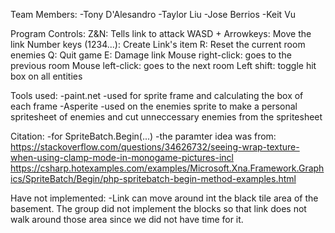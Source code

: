 Team Members: 
-Tony D'Alesandro
-Taylor Liu
-Jose Berrios 
-Keit Vu

Program Controls: 
	Z&N: Tells link to attack
	WASD + Arrowkeys: Move the link
	Number keys (1234...): Create Link's item
	R: Reset the current room enemies
	Q: Quit game
	E: Damage link
	Mouse right-click: goes to the previous room
	Mouse left-click: goes to the next room
	Left shift: toggle hit box on all entities

Tools used:
	-paint.net
		-used for sprite frame and calculating the box of each frame
	-Asperite
		-used on the enemies sprite to make a personal spritesheet of enemies
		and cut unneccessary enemies from the spritesheet

Citation:
	-for SpriteBatch.Begin(...)
		-the paramter idea was from:
		https://stackoverflow.com/questions/34626732/seeing-wrap-texture-when-using-clamp-mode-in-monogame-pictures-incl
		https://csharp.hotexamples.com/examples/Microsoft.Xna.Framework.Graphics/SpriteBatch/Begin/php-spritebatch-begin-method-examples.html
	

Have not implemented:
	-Link can move around int the black tile area of the basement. The group did not implement the blocks so that link does not walk around
	 those area since we did not have time for it. 
